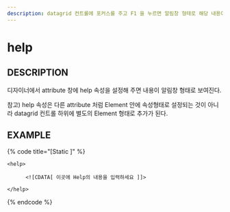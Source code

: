 ```yaml
---
description: datagrid 컨트롤에 포커스를 주고 F1 을 누르면 알림창 형태로 해당 내용이 보여진다.
---
```


# help

## DESCRIPTION

디자이너에서 attribute 창에 help 속성을 설정해 주면 내용이 알림창 형태로 보여진다.

참고\) help 속성은 다른 attribute 처럼 Element 안에 속성형태로 설정되는 것이 아니라 datagrid 컨트롤 하위에 별도의 Element 형태로 추가가 된다.

## EXAMPLE

{% code title="\[Static \]" %}
```markup
<help>

      <![CDATA[ 이곳에 Help의 내용을 입력하세요 ]]> 

</help>
```
{% endcode %}

